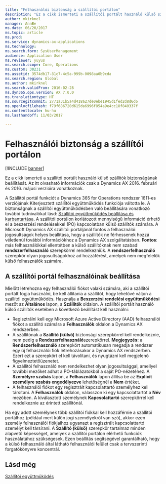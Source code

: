 ```yaml
---
title: "Felhasználói biztonság a szállítói portálon"
description: "Ez a cikk ismerteti a szállítói portált használó külső szállítók biztonságának beállítását. Az itt olvasható információk csak a Dynamics AX 2016. februári és 2016. májusi verzióira vonatkoznak."
author: mkirknel
manager: AnnBe
ms.date: 06/20/2017
ms.topic: article
ms.prod: 
ms.service: dynamics-ax-applications
ms.technology: 
ms.search.form: SysUserManagement
audience: Application User
ms.reviewer: yuyus
ms.search.scope: Core, Operations
ms.custom: 30231
ms.assetid: 3574db17-81c7-4c5a-999b-0098aa0b9cda
ms.search.region: Global
ms.author: mkirknel
ms.search.validFrom: 2016-02-28
ms.dyn365.ops.version: AX 7.0.0
ms.translationtype: HT
ms.sourcegitcommit: 2771a31b5a4d418a27de0ebe1945d1fed2d8d6d6
ms.openlocfilehash: f79f686720d615da6996f854a9e4cc18f840337f
ms.contentlocale: hu-hu
ms.lasthandoff: 11/03/2017

---
```


# <a name="vendor-portal-user-security"></a>Felhasználói biztonság a szállítói portálon

[!INCLUDE [banner](../includes/banner.md)]

Ez a cikk ismerteti a szállítói portált használó külső szállítók biztonságának beállítását. Az itt olvasható információk csak a Dynamics AX 2016. februári és 2016. májusi verzióira vonatkoznak.

A Szállítói portál funkciót a Dynamics 365 for Operations rendszer 1611-es verziójának Kiterjesztett szállítói együttműködés funkciója váltotta le. A biztonságnak a szállítói együttműködésben való beállítására vonatkozó további tudnivalókat lásd: [Szállítói együttműködés beállítása és karbantartása](set-up-maintain-vendor-collaboration.md). A szállítói portálon korlátozott mennyiségű információ érhető el a beszerzési rendelésekkel (PO) kapcsolatban külső szállítók számára. A Microsoft Dynamics AX szállítói portáljánál fontos a felhasználói jogosultságok helyes beállítása, hogy a szállítók ne férhessenek hozzá véletlenül további információkhoz a Dynamics AX szolgáltatásban. **Fontos:** más felhasználókkal ellentétben a külső szállítóknak nem szabad **rendszerfelhasználó** szerepkörrel rendelkezniük. A **rendszerfelhasználó** szerepkör olyan jogosultságokhoz ad hozzáférést, amelyek nem megfelelők külső felhasználók számára.

## <a name="setting-up-a-vendor-portal-user"></a>A szállítói portál felhasználóinak beállítása
Mielőtt létrehozna egy felhasználói fiókot valaki számára, aki a szállítói portált fogja használni, be kell állítania a szállítót, hogy lehetővé váljon a szállítói együttműködés. Használja a **Beszerzési rendelési együttműködési** mezőt az **Általános** lapon, a **Szállítók** oldalon. A szállítói portált használó külső szállítók esetében a következő beállítást kell használni:

-   Regisztrálni kell egy Microsoft Azure Active Directory (AAD) felhasználói fiókot a szállító számára a **Felhasználók** oldalon a Dynamics AX rendszerben.
-   A szállítónak a **Szállító (külső)** biztonsági szerepkörrel kell rendelkeznie, nem pedig a **Rendszerfelhasználó**szerepkörrel. **Megjegyzés:** a **Rendszerfelhasználó** szerepkört automatikusan megadja a rendszer egy új felhasználói fiók létrehozásakor a Dynamics AX rendszerben. Ezért ezt a szerepkört el kell távolítani, és nyugtázni kell megjelenő figyelmeztetőüzenetet.
-   A szállítói felhasználó nem rendelkezhet olyan jogosultsággal, amellyel további mezőket adhat a PO-táblázatokból a saját PO-nézetéhez. A **Személyre szabás** lapon, a **Felhasználók** lapon állítsa be az **Explicit személyre szabás engedélyezve** lehetőségnél a **Nem** értéket.
-   A felhasználói fiókot egy regisztrált kapcsolattartó személyhez kell társítani. A **Felhasználók** oldalon, válasszon ki egy kapcsolattartót a **Név** mezőben. A kiválasztott személynek **Kapcsolattartó** szerepkörrel kell rendelkeznie az érintett szállítónál.

Ha egy adott személynek több szállítói fiókkal kell hozzáférnie a szállítói portálhoz (például mert külön jogi személyekről van szó), akkor ezen személy felhasználói fiókjaihoz ugyanazt a regisztrált kapcsolattartó személyt kell társírani. A **Szállító (külső)** szerepkör tartalmaz minden alapvető képességet, amelyek a szállítói portálon elérhető funkciók használatához szükségesek. Ezen beállítás segítségével garantálható, hogy a külső felhasználó által látható felhasználói felület csak a tervszerinti forgatókönyvre koncentrál.

<a name="see-also"></a>Lásd még
--------

[Szállítói együttműködés](collaborate-vendors-vendor-portal.md)




